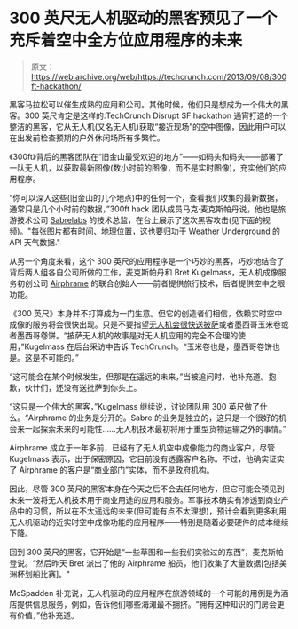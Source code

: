 # 300 英尺无人机驱动的黑客预见了一个充斥着空中全方位应用程序的未来 

> 原文：<https://web.archive.org/web/https://techcrunch.com/2013/09/08/300ft-hackathon/>

黑客马拉松可以催生成熟的应用和公司。其他时候，他们只是想成为一个伟大的黑客。300 英尺肯定是这样的:TechCrunch Disrupt SF hackathon 通宵打造的一个整洁的黑客，它从无人机(又名无人机)获取“接近现场”的空中图像，因此用户可以在出发前检查预期的户外休闲场所有多繁忙。

《300ft》背后的黑客团队在“旧金山最受欢迎的地方”——如码头和码头——部署了一队无人机，以获取最新图像(数小时前的图像，而不是实时图像)，充实他们的应用程序。

“你可以深入这些(旧金山的几个地点)中的任何一个，查看我们收集的最新数据，通常只是几个小时前的数据，”300ft hack 团队成员马克·麦克斯帕丹说，他也是旅游技术公司 [Sabrelabs](https://web.archive.org/web/20230213063046/http://sabrelabs.com/page/1/#60206374462) 的技术总监，在台上展示了这次黑客攻击(见下面的视频)。"每张图片都有时间、地理位置，这也要归功于 Weather Underground 的 API 天气数据."

从另一个角度来看，这个 300 英尺的应用程序是一个巧妙的黑客，巧妙地结合了背后两人组各自公司所做的工作，麦克斯帕丹和 Bret Kugelmass，无人机成像服务初创公司 [Airphrame](https://web.archive.org/web/20230213063046/http://www.airphrame.com/) 的联合创始人——前者提供旅行技术，后者提供空中之眼功能。

《300 英尺》本身并不打算成为一门生意。但它的创造者们相信，依赖实时空中成像的服务将会很快出现。只是不要指望[无人机会很快送披萨](https://web.archive.org/web/20230213063046/http://www.usnews.com/news/articles/2013/06/06/drones-have-a-future-in-deliveries-but-not-for-dominos-pizza)或者墨西哥玉米卷或者墨西哥卷饼。“披萨无人机的故事是对无人机应用的完全不合理的使用，”Kugelmass 在后台采访中告诉 TechCrunch。“玉米卷也是，墨西哥卷饼也是。这是不可能的。”

“这可能会在某个时候发生，但那是在遥远的未来，”当被追问时，他补充道。抱歉，伙计们，还没有送批萨到你头上。

“这只是一个伟大的黑客，”Kugelmass 继续说，讨论团队用 300 英尺做了什么。“Airphrame 的业务是分开的。Sabre 的业务是独立的，这只是一个很好的机会来一起探索未来的可能性……无人机技术最初将用于重型货物运输之外的事情。”

Airphrame 成立于一年多前，已经有了无人机空中成像能力的商业客户，尽管 Kugelmass 表示，出于保密原因，它目前没有透露客户名称。不过，他确实证实了 Airphrame 的客户是“商业部门”实体，而不是政府机构。

因此，尽管 300 英尺的黑客本身在今天之后不会去任何地方，但它可能会预见到未来一波将无人机技术用于商业用途的应用和服务。军事技术确实有渗透到商业产品中的习惯，所以在不太遥远的未来(但可能有点不太理想)，预计会看到更多利用无人机驱动的近实时空中成像功能的应用程序——特别是随着必要硬件的成本继续下降。

回到 300 英尺的黑客，它开始是“一些草图和一些我们实验过的东西”，麦克斯帕登说。“然后昨天 Bret 派出了他的 Airphrame 船员，他们收集了大量数据[包括美洲杯划船比赛]。"

McSpadden 补充说，无人机驱动的应用程序在旅游领域的一个可能的用例是为酒店提供信息服务，例如，告诉他们哪些海滩最不拥挤。“拥有这种知识的门房会更有价值，”他补充道。